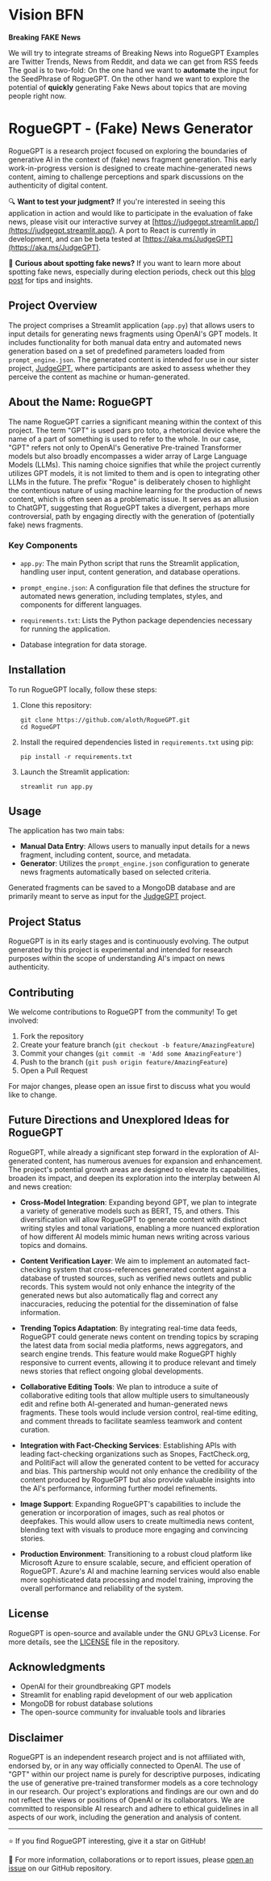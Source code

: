 # Vision BFN

**Breaking** __FAKE__ **News**

We will try to integrate streams of Breaking News into RogueGPT
Examples are Twitter Trends, News from Reddit, and data we can get from RSS feeds
The goal is to two-fold: On the one hand we want to **automate** the input for the SeedPhrase of RogueGPT.
On the other hand we want to explore the potential of **quickly** generating Fake News about topics that are moving people right now.

# RogueGPT - (Fake) News Generator

RogueGPT is a research project focused on exploring the boundaries of generative AI in the context of (fake) news fragment generation. This early work-in-progress version is designed to create machine-generated news content, aiming to challenge perceptions and spark discussions on the authenticity of digital content.

🔍 **Want to test your judgment?** If you're interested in seeing this application in action and would like to participate in the evaluation of fake news, please visit our interactive survey at [https://judgegpt.streamlit.app/](https://judgegpt.streamlit.app/). A port to React is currently in development, and can be beta tested at [https://aka.ms/JudgeGPT](https://aka.ms/JudgeGPT).

🧠 **Curious about spotting fake news?** If you want to learn more about spotting fake news, especially during election periods, check out this [blog post](https://alexloth.com/how-to-spot-fake-news-this-election-test-your-detection-skills/) for tips and insights.

## Project Overview

The project comprises a Streamlit application (`app.py`) that allows users to input details for generating news fragments using OpenAI's GPT models. It includes functionality for both manual data entry and automated news generation based on a set of predefined parameters loaded from `prompt_engine.json`. The generated content is intended for use in our sister project, [JudgeGPT](https://github.com/aloth/JudgeGPT), where participants are asked to assess whether they perceive the content as machine or human-generated.

## About the Name: RogueGPT

The name RogueGPT carries a significant meaning within the context of this project. The term "GPT" is used pars pro toto, a rhetorical device where the name of a part of something is used to refer to the whole. In our case, "GPT" refers not only to OpenAI's Generative Pre-trained Transformer models but also broadly encompasses a wider array of Large Language Models (LLMs). This naming choice signifies that while the project currently utilizes GPT models, it is not limited to them and is open to integrating other LLMs in the future. The prefix "Rogue" is deliberately chosen to highlight the contentious nature of using machine learning for the production of news content, which is often seen as a problematic issue. It serves as an allusion to ChatGPT, suggesting that RogueGPT takes a divergent, perhaps more controversial, path by engaging directly with the generation of (potentially fake) news fragments.

### Key Components

- `app.py`: The main Python script that runs the Streamlit application, handling user input, content generation, and database operations.

- `prompt_engine.json`: A configuration file that defines the structure for automated news generation, including templates, styles, and components for different languages.

- `requirements.txt`: Lists the Python package dependencies necessary for running the application.

- Database integration for data storage.

## Installation

To run RogueGPT locally, follow these steps:

1. Clone this repository:
   ```
   git clone https://github.com/aloth/RogueGPT.git
   cd RogueGPT
   ```

2. Install the required dependencies listed in `requirements.txt` using pip:
   ```
   pip install -r requirements.txt
   ```

3. Launch the Streamlit application:
   ```
   streamlit run app.py
   ```

## Usage

The application has two main tabs:
- **Manual Data Entry**: Allows users to manually input details for a news fragment, including content, source, and metadata.
- **Generator**: Utilizes the `prompt_engine.json` configuration to generate news fragments automatically based on selected criteria.

Generated fragments can be saved to a MongoDB database and are primarily meant to serve as input for the [JudgeGPT](https://github.com/aloth/JudgeGPT) project.

## Project Status

RogueGPT is in its early stages and is continuously evolving. The output generated by this project is experimental and intended for research purposes within the scope of understanding AI's impact on news authenticity.

## Contributing

We welcome contributions to RogueGPT from the community! To get involved:

1. Fork the repository
2. Create your feature branch (`git checkout -b feature/AmazingFeature`)
3. Commit your changes (`git commit -m 'Add some AmazingFeature'`)
4. Push to the branch (`git push origin feature/AmazingFeature`)
5. Open a Pull Request

For major changes, please open an issue first to discuss what you would like to change.

## Future Directions and Unexplored Ideas for RogueGPT

RogueGPT, while already a significant step forward in the exploration of AI-generated content, has numerous avenues for expansion and enhancement. The project's potential growth areas are designed to elevate its capabilities, broaden its impact, and deepen its exploration into the interplay between AI and news creation:

- **Cross-Model Integration**: Expanding beyond GPT, we plan to integrate a variety of generative models such as BERT, T5, and others. This diversification will allow RogueGPT to generate content with distinct writing styles and tonal variations, enabling a more nuanced exploration of how different AI models mimic human news writing across various topics and domains.

- **Content Verification Layer**: We aim to implement an automated fact-checking system that cross-references generated content against a database of trusted sources, such as verified news outlets and public records. This system would not only enhance the integrity of the generated news but also automatically flag and correct any inaccuracies, reducing the potential for the dissemination of false information.

- **Trending Topics Adaptation**: By integrating real-time data feeds, RogueGPT could generate news content on trending topics by scraping the latest data from social media platforms, news aggregators, and search engine trends. This feature would make RogueGPT highly responsive to current events, allowing it to produce relevant and timely news stories that reflect ongoing global developments.

- **Collaborative Editing Tools**: We plan to introduce a suite of collaborative editing tools that allow multiple users to simultaneously edit and refine both AI-generated and human-generated news fragments. These tools would include version control, real-time editing, and comment threads to facilitate seamless teamwork and content curation.

- **Integration with Fact-Checking Services**: Establishing APIs with leading fact-checking organizations such as Snopes, FactCheck.org, and PolitiFact will allow the generated content to be vetted for accuracy and bias. This partnership would not only enhance the credibility of the content produced by RogueGPT but also provide valuable insights into the AI's performance, informing further model refinements.

- **Image Support**: Expanding RogueGPT's capabilities to include the generation or incorporation of images, such as real photos or deepfakes. This would allow users to create multimedia news content, blending text with visuals to produce more engaging and convincing stories.

- **Production Environment**: Transitioning to a robust cloud platform like Microsoft Azure to ensure scalable, secure, and efficient operation of RogueGPT. Azure's AI and machine learning services would also enable more sophisticated data processing and model training, improving the overall performance and reliability of the system.

## License

RogueGPT is open-source and available under the GNU GPLv3 License. For more details, see the [LICENSE](LICENSE) file in the repository.

## Acknowledgments

- OpenAI for their groundbreaking GPT models
- Streamlit for enabling rapid development of our web application
- MongoDB for robust database solutions
- The open-source community for invaluable tools and libraries

## Disclaimer

RogueGPT is an independent research project and is not affiliated with, endorsed by, or in any way officially connected to OpenAI. The use of "GPT" within our project name is purely for descriptive purposes, indicating the use of generative pre-trained transformer models as a core technology in our research. Our project's explorations and findings are our own and do not reflect the views or positions of OpenAI or its collaborators. We are committed to responsible AI research and adhere to ethical guidelines in all aspects of our work, including the generation and analysis of content.

---

⭐ If you find RogueGPT interesting, give it a star on GitHub!

📧 For more information, collaborations or to report issues, please [open an issue](https://github.com/aloth/RogueGPT/issues) on our GitHub repository.
